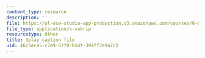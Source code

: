 ```yaml
---
content_type: resource
description: ''
file: https://ol-ocw-studio-app-production.s3.amazonaws.com/courses/6-004-computation-structures-spring-2017/46c5eca5c7e957f0b54f394ff7e9a7c2_YOABS3tTHVc.vtt
file_type: application/x-subrip
resourcetype: Other
title: 3play caption file
uid: 46c5eca5-c7e9-57f0-b54f-394ff7e9a7c2
---
```

